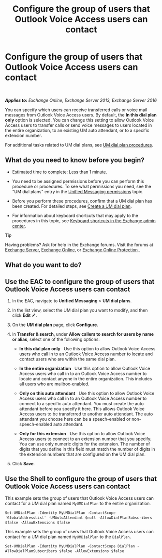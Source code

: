 ﻿---
title: 'Configure the group of users that Outlook Voice Access users can contact'
TOCTitle: Configure the group of users that Outlook Voice Access users can contact
ms:assetid: a8dc0f9e-dc86-4128-af63-d4e550aed5bb
ms:mtpsurl: https://technet.microsoft.com/en-us/library/Ee423551(v=EXCHG.150)
ms:contentKeyID: 49315486
ms.date: 12/10/2017
mtps_version: v=EXCHG.150
---

# Configure the group of users that Outlook Voice Access users can contact

 

_**Applies to:** Exchange Online, Exchange Server 2013, Exchange Server 2016_


You can specify which users can receive transferred calls or voice mail messages from Outlook Voice Access users. By default, the **In this dial plan only** option is selected. You can change this setting to allow Outlook Voice Access users to transfer calls or send voice messages to users located in the entire organization, to an existing UM auto attendant, or to a specific extension number.

For additional tasks related to UM dial plans, see [UM dial plan procedures](um-dial-plan-procedures-exchange-2013-help.md).

## What do you need to know before you begin?

  - Estimated time to complete: Less than 1 minute.

  - You need to be assigned permissions before you can perform this procedure or procedures. To see what permissions you need, see the "UM dial plans" entry in the [Unified Messaging permissions](unified-messaging-permissions-exchange-2013-help.md) topic.

  - Before you perform these procedures, confirm that a UM dial plan has been created. For detailed steps, see [Create a UM dial plan](https://docs.microsoft.com/en-us/exchange/voice-mail-unified-messaging/connect-voice-mail-system/create-um-dial-plan).

  - For information about keyboard shortcuts that may apply to the procedures in this topic, see [Keyboard shortcuts in the Exchange admin center](keyboard-shortcuts-in-the-exchange-admin-center-exchange-online-protection-help.md).


> [!TIP]
> Having problems? Ask for help in the Exchange forums. Visit the forums at <A href="https://go.microsoft.com/fwlink/p/?linkid=60612">Exchange Server</A>, <A href="https://go.microsoft.com/fwlink/p/?linkid=267542">Exchange Online</A>, or <A href="https://go.microsoft.com/fwlink/p/?linkid=285351">Exchange Online Protection</A>..



## What do you want to do?

## Use the EAC to configure the group of users that Outlook Voice Access users can contact

1.  In the EAC, navigate to **Unified Messaging** \> **UM dial plans**.

2.  In the list view, select the UM dial plan you want to modify, and then click **Edit** ![Edit icon](images/JJ218640.6f53ccb2-1f13-4c02-bea0-30690e6ea71d(EXCHG.150).gif "Edit icon").

3.  On the **UM dial plan** page, click **Configure**.

4.  In **Transfer & search**, under **Allow callers to search for users by name or alias**, select one of the following options:
    
      - **In this dial plan only**   Use this option to allow Outlook Voice Access users who call in to an Outlook Voice Access number to locate and contact users who are within the same dial plan.
    
      - **In the entire organization**   Use this option to allow Outlook Voice Access users who call in to an Outlook Voice Access number to locate and contact anyone in the entire organization. This includes all users who are mailbox-enabled.
    
      - **Only on this auto attendant**   Use this option to allow Outlook Voice Access users who call in to an Outlook Voice Access number to connect to a specific auto attendant. You must create the auto attendant before you specify it here. This allows Outlook Voice Access users to be transferred to another auto attendant. The auto attendant you choose here can be a speech-enabled or non-speech-enabled auto attendant.
    
      - **Only for this extension**   Use this option to allow Outlook Voice Access users to connect to an extension number that you specify. You can use only numeric digits for the extension. The number of digits that you define in this field must match the number of digits in the extension numbers that are configured on the UM dial plan.

5.  Click **Save**.

## Use the Shell to configure the group of users that Outlook Voice Access users can contact

This example sets the group of users that Outlook Voice Access users can contact for a UM dial plan named `MyUMDialPlan` to the entire organization.

    Set-UMDialPlan -Identity MyUMDialPlan -ContactScope 'GlobalAddressList' -UMAutoAttendant $null -AllowDialPlanSubscribers $false -AllowExtensions $false

This example sets the group of users that Outlook Voice Access users can contact for a UM dial plan named `MyUMDialPlan` to the `DialPlan`.

    Set-UMDialPlan -Identity MyUMDialPlan -ContactScope DialPlan -AllowDialPlanSubscribers $false -AllowExtensions $false

